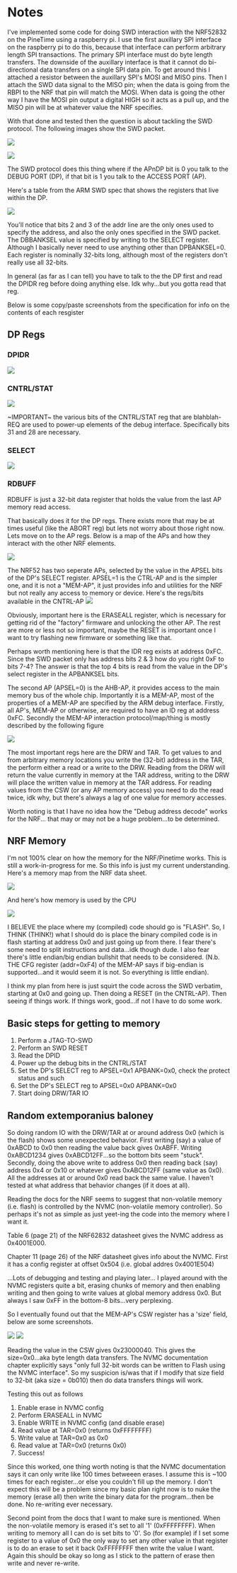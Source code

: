 # Notes
I've implemented some code for doing SWD interaction with the NRF52832 on the PineTime using a 
raspberry pi.
I use the first auxillary SPI interface on the raspberry pi to do this, because that interface can
perform arbitrary length SPI transactions. The primary SPI interface must do byte length transfers.
The downside of the auxillary interface is that it cannot do bi-directional data transfers on a single
SPI data pin. To get around this I attached a resistor between the auxillary SPI's MOSI and MISO pins.
Then I attach the SWD data signal to the MISO pin; when the data is going from the RBPI to the NRF that pin
will match the MOSI. When data is going the other way I have the MOSI pin
output a digital HIGH so it acts as a pull up, and the MISO pin will be at whatever value the NRF
specifies.

With that done and tested then the question is about tackling the SWD protocol.
The following images show the SWD packet.

![](resources/swd_read_packet.png)

![](resources/swd_write_packet.png)

The SWD protocol does this thing where if the APnDP bit is 0 you talk to the
DEBUG PORT (DP), if that bit is 1 you talk to the ACCESS PORT (AP).

Here's a table from the ARM SWD spec that shows the registers that live within
the DP.

![](resources/dp_regs.png)

You'll notice that bits 2 and 3 of the addr line are the only ones used to specify the address,
and also the only ones specified in the SWD packet.
The DBBANKSEL value is specified by writing to the SELECT register.
Although I basically never need to use anything other than DPBANKSEL=0.
Each register is nominally 32-bits long, although most of the registers don't really use
all 32-bits.

In general (as far as I can tell) you have to talk to the the DP first and read
the DPIDR reg before doing anything else.
Idk why...but you gotta read that reg.

Below is some copy/paste screenshots from the specification for info on the contents
of each resgister

## DP Regs

### DPIDR

![](resources/dpidr_contents.png)

### CNTRL/STAT

![](resources/cntrlstat_contents.png)

~IMPORTANT~ the various bits of the CNTRL/STAT reg that are blahblah-REQ are
used to power-up elements of the debug interface. Specifically bits 31 and 28
are necessary. 

### SELECT

![](resources/select_contents.png)

### RDBUFF
RDBUFF is just a 32-bit data register that holds the value from the last AP memory
read access.


That basically does it for the DP regs. There exists more that may be at times useful
(like the ABORT reg) but lets not worry about those right now.
Lets move on to the AP regs.
Below is a map of the APs and how they interact with the other NRF elements.

![](resources/NRF_AP_map.png)

The NRF52 has two seperate APs, selected by the value in the APSEL bits of the DP's SELECT
register.
APSEL=1 is the CTRL-AP and is the simpler one, and it is not a "MEM-AP", it just provides info and utilities for
the NRF but not really any access to memory or device.
Here's the regs/bits available in the CNTRL-AP
![](resources/cntrlap_regs.png)

Obviously, important here is the ERASEALL register, which is necessary for getting rid of the 
"factory" firmware and unlocking the other AP.
The rest are more or less not so important, maybe the RESET is important once I want to try
flashing new firmware or something like that.

Perhaps worth mentioning here is that the IDR reg exists at address 0xFC. Since the SWD packet only has
address bits 2 & 3 how do you right 0xF to bits 7-4?
The answer is that the top 4 bits is read from the value in the DP's select register in the APBANKSEL
bits.

The second AP (APSEL=0) is the AHB-AP, it provides access to the main memory bus of the whole
chip.
Importantly it is a MEM-AP, most of the properties of a MEM-AP are specified by the ARM debug
interface.
Firstly, all AP's, MEM-AP or otherwise,  are required to have an ID reg at address 0xFC.
Secondly the MEM-AP interaction protocol/map/thing is mostly described by the following figure

![](resources/mem_ap_map.png)

The most important regs here are the DRW and TAR.
To get values to and from arbitrary memory locations you write the (32-bit) address in the TAR, the
perform either a read or a write to the DRW.
Reading from the DRW will return the value currently in memory at the TAR address, writing to the DRW
will place the written value in memory at the TAR address.
For reading values from the CSW (or any AP memory access) you need to do the read twice, idk why, but there's
always a lag of one value for memory accesses. 

Worth noting is that I have no idea how the "Debug address decode" works for the NRF...
that may or may not be a huge problem...to be determined.

## NRF Memory
I'm not 100% clear on how the memory for the NRF/Pinetime works. This is still a work-in-progress for
me. So this info is just my current understanding.
Here's a memory map from the NRF data sheet.

![](resources/nrf_memory.png)

And here's how memory is used by the CPU

![](resources/nrf_mem_cpu.png)

I BELIEVE the place where my (compiled) code should go is "FLASH".
So, I THINK (THINK!) what I should do is place the binary compiled code is in flash starting at address
0x0 and just going up from there.
I fear there's some need to split instructions and data...idk though dude.
I also fear there's little endian/big endian bullshit that needs to be considered.
(N.b. THE CFG register (addr=0xF4) of the MEM-AP says if big-endian is supported...and it would seem
it is not. So everything is little endian).

I think my plan from here is just squirt the code across the SWD verbatim, starting at 0x0 and going up.
Then doing a RESET (in the CNTRL-AP). Then seeing if things work.
If things work, good...if not I have to do some work.





## Basic steps for getting to memory

1. Perform a JTAG-TO-SWD
2. Perform an SWD RESET
3. Read the DPID
4. Power up the debug bits in the CNTRL/STAT
5. Set the DP's SELECT reg to APSEL=0x1 APBANK=0x0, check the protect status and such
6. Set the DP's SELECT reg to APSEL=0x0 APBANK=0x0
7. Start doing DRW/TAR IO


## Random extemporanius baloney
So doing random IO with the DRW/TAR at or around address 0x0 (which is the flash) shows some unexpected behavior.
First writing (say) a value of 0xABCD to 0x0 then reading the value back gives 0xABFF.
Writing  0xABCD1234 gives 0xABCD12FF...so the bottom bits seem "stuck".
Secondly, doing the above write to address 0x0 then reading back (say) address 0x4 or 0x10 or whatever gives
0xABCD12FF (same value as 0x0).
All the addresses at or around 0x0 read back the same value.
I haven't tested at what address that behavior changes (if it does at all).

Reading the docs for the NRF seems to suggest that non-volatile memory (i.e. flash) is controlled
by the NVMC (non-volatile memory controller). So perhaps it's not as simple as just yeet-ing the code
into the memory where I want it.

Table 6 (page 21) of the NRF62832 datasheet gives the NVMC address as 0x4001E000.

Chapter 11 (page 26) of the NRF datasheet gives info about the NVMC. First it has a 
config register at offset 0x504 (i.e. global addres 0x4001E504)

...Lots of debugging and testing and playing later...
I played around with the NVMC registers quite a bit, erasing chunks of memory and then 
enabling writing and then going to write values at global memory address 0x0.
But always I saw 0xFF in the bottom-8 bits...very perplexing.

So I eventually found out that the MEM-AP's CSW register has a 'size' field,
below are some screenshots.

![](resources/csw_fields.png)
![](resources/csw_size_values.png)

Reading the value in the CSW gives 0x23000040. This gives the size=0x0...aka byte length data transfers.
The NVMC documentation chapter explicitly says "only full 32-bit words can be
written to Flash using the NVMC interface".
So my suspicion is/was that if I modify that size field to 32-bit (aka size = 0b010) then do data transfers
things will work.

Testing this out as follows

1. Enable erase in NVMC config
2. Perform ERASEALL in NVMC
3. Enable WRITE in NVMC config (and disable erase)
4. Read value at TAR=0x0 (returns 0xFFFFFFFF)
5. Write value at TAR=0x0 as 0x0
6. Read value at TAR=0x0 (returns 0x0)
7. Success!

Since this worked, one thing worth noting is that the NVMC documentation says it can only write
like 100 times betweeen erases. I assume this is ~100 times for each register...or else you couldn't
fill up the memory. I don't expect this will be a problem since my basic plan right now is to
nuke the memory (erase all) then write the binary data for the program...then be done. No re-writing
ever necessary.

Second point from the docs that I want to make sure is mentioned. When the non-volatile memory is erased
it's set to all '1' (0xFFFFFFFF). When writing to memory all I can do is set bits to '0'. So (for example)
if I set some register to a value of 0x0 the only way to set any other value in that register is to do an erase
to set it back 0xFFFFFFFF then write the value I want.
Again this should be okay so long as I stick to the pattern of erase then write and never re-write.


